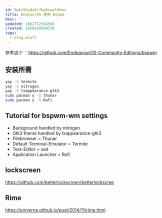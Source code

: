 ```yaml
---
id: 9pks5hudx6i7bq6swal6kmu
title: EndvaorOS 使用 Bspwm
desc: ''
updated: 1662712584504
created: 1656410580720
tags:
  - blog.draft
---
```


参考这个 ：<https://github.com/EndeavourOS-Community-Editions/bspwm>

## 安装所需

```sh
yay -S termite
yay -S nitrogen
yay -S lxappearance-gtk3
sudo pacman y -S thunar
sudo pacman y -S Rofi
```

## Tutorial for bspwm-wm settings

- Background handled by nitrogen
- Gtk3 theme handled by lxappearance-gtk3
- Filebrowser = Thunar
- Default Terminal-Emulator = Termite
- Text-Editor = xed
- Application Launcher = Rofi


## lockscreen

https://github.com/betterlockscreen/betterlockscree

## Rime

https://einverne.github.io/post/2014/11/rime.html
